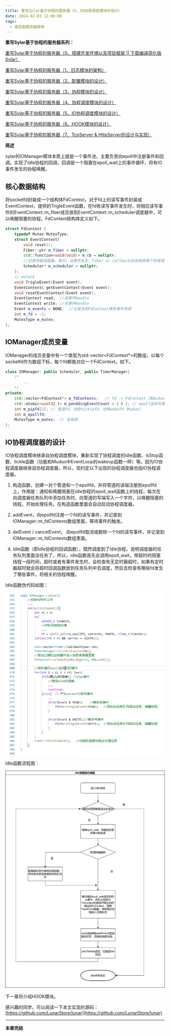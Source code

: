 ```yaml
---
title: 重写Sylar基于协程的服务器（5、IO协程调度模块的设计）
date: 2024-02-03 12:00:00
tags:
  - 高性能服务器框架
---
```


**重写Sylar基于协程的服务器系列：**

[ 重写Sylar基于协程的服务器（0、搭建开发环境以及项目框架 || 下载编译简化版Sylar）](./Start.md)

[ 重写Sylar基于协程的服务器（1、日志模块的架构）](./Log.md)

[重写Sylar基于协程的服务器（2、配置模块的设计）](./Configure.md)

[重写Sylar基于协程的服务器（3、协程模块的设计）](./Fiber.md)

[重写Sylar基于协程的服务器（4、协程调度模块的设计）](./Scheduler.md)

[重写Sylar基于协程的服务器（5、IO协程调度模块的设计）](./IOManager.md)

[重写Sylar基于协程的服务器（6、HOOK模块的设计）](./Hook.md)

[重写Sylar基于协程的服务器（7、TcpServer & HttpServer的设计与实现）](./TcpServerAndHttpServer.md)

**简述**

sylar的IOManager模块本质上就是一个事件池，主要负责向epoll中注册事件和回调。实现了Idle协程的回调，回调是一个阻塞在epoll_wait上的事件循环，将有IO事件发生的协程唤醒。

## 核心数据结构

将socketfd封装成一个结构体FdContext，对于fd上的读写事件封装成EventContext，提供的TrigleEvent函数，在fd有读写事件发生时，将相应读写事件的EventContext::m_fiber成员放到EventContext::m_scheduler调度器中，可以唤醒阻塞的协程。FdContext结构体定义如下。

<!-- more -->
```cpp
struct FdContext {
    typedef Mutex MutexType;
    struct EventContext{
        void reset();
        Fiber::ptr m_fiber = nullptr;
        std::function<void(void)> m_cb = nullptr;
        //记录协程调度器，表示，当事件发生，fiber or callback应该使用哪个协程调度器调度。
        Scheduler* m_scheduler = nullptr;   
    };
    // nolock
    void TrigleEvent(Event event);
    EventContext& getEventContext(Event event);
    void resetEventContext(Event event);
    EventContext read;  //读事件Handle
    EventContext write; //写事件Handle
    Event m_events = NONE;  //记录当前FdContext哪些事件有效
    int m_fd = -1;
    MutexType m_mutex;
};
```

## IOManager成员变量

IOManager的成员变量中有一个类型为std::vector<FdContext*>的数组，以每个socketfd作为数组下标，每个fd都能对应一个FdContext。如下。

```cpp
class IOManager: public Scheduler, public TimerManager{
    /*
        ...
    */
private:
    std::vector<FdContext*> m_fdContexts;   // fd -> FdContext（和muduo的channel类似）
    std::atomic<uint32_t> m_penddingEventCount = { 0 }; // epoll监听的事件数
    int m_pipfd[2]; // 管道fd、也称ticklefd，也称wakefd（Muduo）
    int m_epollfd;
    MutexType m_mutex;  // 全局锁
};
```

## IO协程调度器的设计

IO协程调度模块继承自协程调度模块，重新实现了协程调度的idle函数、isStop函数、tickle函数（功能和Muduo中EventLoop的wakeup函数一样）等。因为IO协程调度器继承自协程调度器，所以，现约定以下出现的协程调度器也指IO协程调度器。

1. 构造函数，创建一对个管道和一个epollfd，并将管道的读端注册到epollfd上，作用是：通知和唤醒阻塞在idle协程的epoll_wait函数上的线程，每次在向调度器任务队列中添加任务时，向管道的写端写入一个字符，以唤醒阻塞的线程，开始处理任务。在构造函数里面会自动启动协程调度器。

2. addEvent，向epollfd注册一个fd的读写事件，并记录到IOManager::m_fdContexts数组里面，等待事件的触发。

3. delEvent / cancelEvent， 向epollfd取消或删除一个fd的读写事件，并记录到IOManager::m_fdContexts数组里面。

4. Idle函数（即idle协程的回调函数），既然调度到了idle协程，说明调度器的任务队列里面没任务了，所以，idle函数首先会调用epoll_wait，带超时的阻塞线程一段时间，超时或者有事件发生时，会检查有无定时器超时，如果有定时器超时就会将超时回调函数放到任务队列中去调度，然后去检查有哪些fd发生了哪些事件，将相关的协程唤醒。


Idle函数伪代码如图：

![Idle](./IOManager/photo/Idle1.png)

Idle函数流程图：

![Idle](./IOManager/photo/Idle.png)

下一章将介绍HOOK模块。

感兴趣的同学，可以阅读一下本文实现的源码：[https://github.com/LunarStore/lunar](https://github.com/LunarStore/lunar)

---

**本章完结**